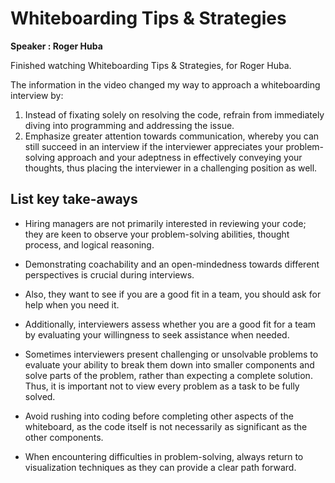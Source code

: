 # 	Whiteboarding Tips & Strategies

**Speaker : Roger Huba**

Finished watching Whiteboarding Tips & Strategies, for Roger Huba.

The information in the video changed my way to approach a whiteboarding interview by:
1. Instead of fixating solely on resolving the code, refrain from immediately diving into programming and addressing the issue.
2. Emphasize greater attention towards communication, whereby you can still succeed in an interview if the interviewer appreciates your problem-solving approach and your adeptness in effectively conveying your thoughts, thus placing the interviewer in a challenging position as well.

## List key take-aways
- Hiring managers are not primarily interested in reviewing your code; they are keen to observe your problem-solving abilities, thought process, and logical reasoning.

- Demonstrating coachability and an open-mindedness towards different perspectives is crucial during interviews.
- Also, they want to see if you are a good fit in a team, you should ask for help when you need it.
- Additionally, interviewers assess whether you are a good fit for a team by evaluating your willingness to seek assistance when needed.

- Sometimes interviewers present challenging or unsolvable problems to evaluate your ability to break them down into smaller components and solve parts of the problem, rather than expecting a complete solution. Thus, it is important not to view every problem as a task to be fully solved.

- Avoid rushing into coding before completing other aspects of the whiteboard, as the code itself is not necessarily as significant as the other components.

- When encountering difficulties in problem-solving, always return to visualization techniques as they can provide a clear path forward.




